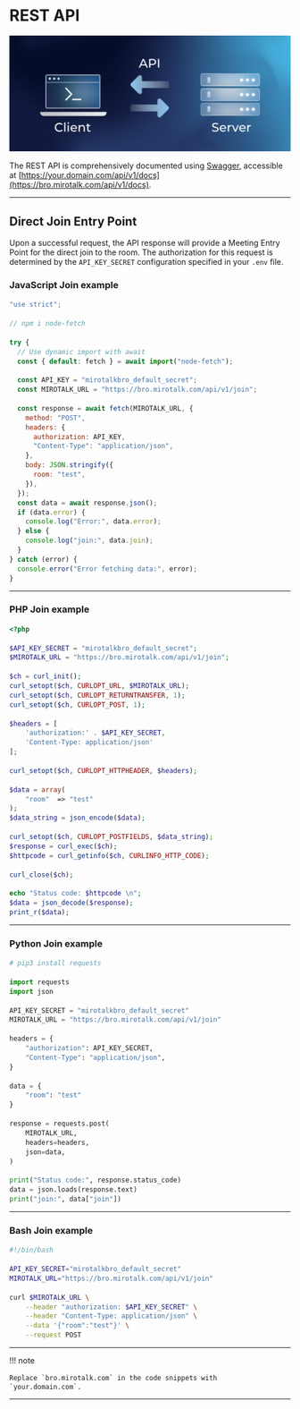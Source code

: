 # REST API

![api](../images/api.png)

The REST API is comprehensively documented using [Swagger](https://swagger.io/), accessible at [https://your.domain.com/api/v1/docs](https://bro.mirotalk.com/api/v1/docs).

---

## Direct Join Entry Point

Upon a successful request, the API response will provide a Meeting Entry Point for the direct join to the room. The authorization for this request is determined by the `API_KEY_SECRET` configuration specified in your `.env` file.

### JavaScript Join example

```javascript
"use strict";

// npm i node-fetch

try {
  // Use dynamic import with await
  const { default: fetch } = await import("node-fetch");

  const API_KEY = "mirotalkbro_default_secret";
  const MIROTALK_URL = "https://bro.mirotalk.com/api/v1/join";

  const response = await fetch(MIROTALK_URL, {
    method: "POST",
    headers: {
      authorization: API_KEY,
      "Content-Type": "application/json",
    },
    body: JSON.stringify({
      room: "test",
    }),
  });
  const data = await response.json();
  if (data.error) {
    console.log("Error:", data.error);
  } else {
    console.log("join:", data.join);
  }
} catch (error) {
  console.error("Error fetching data:", error);
}
```

---

### PHP Join example

```php
<?php

$API_KEY_SECRET = "mirotalkbro_default_secret";
$MIROTALK_URL = "https://bro.mirotalk.com/api/v1/join";

$ch = curl_init();
curl_setopt($ch, CURLOPT_URL, $MIROTALK_URL);
curl_setopt($ch, CURLOPT_RETURNTRANSFER, 1);
curl_setopt($ch, CURLOPT_POST, 1);

$headers = [
    'authorization:' . $API_KEY_SECRET,
    'Content-Type: application/json'
];

curl_setopt($ch, CURLOPT_HTTPHEADER, $headers);

$data = array(
    "room"  => "test"
);
$data_string = json_encode($data);

curl_setopt($ch, CURLOPT_POSTFIELDS, $data_string);
$response = curl_exec($ch);
$httpcode = curl_getinfo($ch, CURLINFO_HTTP_CODE);

curl_close($ch);

echo "Status code: $httpcode \n";
$data = json_decode($response);
print_r($data);
```

---

### Python Join example

```py
# pip3 install requests

import requests
import json

API_KEY_SECRET = "mirotalkbro_default_secret"
MIROTALK_URL = "https://bro.mirotalk.com/api/v1/join"

headers = {
    "authorization": API_KEY_SECRET,
    "Content-Type": "application/json",
}

data = {
    "room": "test"
}

response = requests.post(
    MIROTALK_URL,
    headers=headers,
    json=data,
)

print("Status code:", response.status_code)
data = json.loads(response.text)
print("join:", data["join"])
```

---

### Bash Join example

```bash
#!/bin/bash

API_KEY_SECRET="mirotalkbro_default_secret"
MIROTALK_URL="https://bro.mirotalk.com/api/v1/join"

curl $MIROTALK_URL \
    --header "authorization: $API_KEY_SECRET" \
    --header "Content-Type: application/json" \
    --data '{"room":"test"}' \
    --request POST
```

---

!!! note

    Replace `bro.mirotalk.com` in the code snippets with `your.domain.com`.

---
